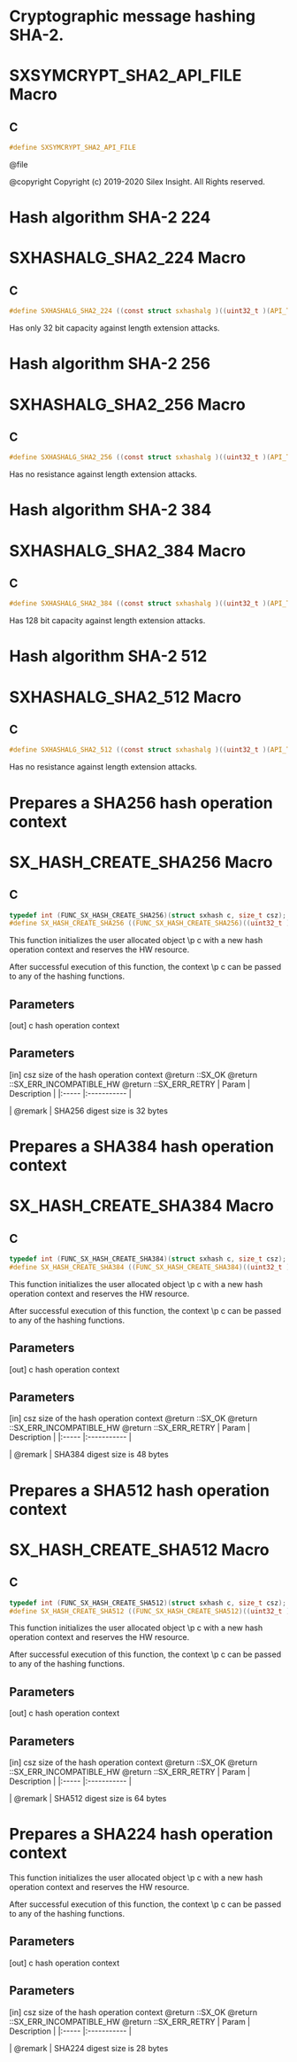 
# Cryptographic message hashing SHA-2.


# SXSYMCRYPT_SHA2_API_FILE Macro

## C

```c
#define SXSYMCRYPT_SHA2_API_FILE

```

 @file

 @copyright Copyright (c) 2019-2020 Silex Insight. All Rights reserved.


# Hash algorithm SHA-2 224


# SXHASHALG_SHA2_224 Macro

## C

```c
#define SXHASHALG_SHA2_224 ((const struct sxhashalg )((uint32_t )(API_TABLE_BASE_ADDRESS + ATO_SXHASHALG_SHA2_224)))

```

 Has only 32 bit capacity against length extension attacks.

# Hash algorithm SHA-2 256


# SXHASHALG_SHA2_256 Macro

## C

```c
#define SXHASHALG_SHA2_256 ((const struct sxhashalg )((uint32_t )(API_TABLE_BASE_ADDRESS + ATO_SXHASHALG_SHA2_256)))

```

 Has no resistance against length extension attacks.

# Hash algorithm SHA-2 384


# SXHASHALG_SHA2_384 Macro

## C

```c
#define SXHASHALG_SHA2_384 ((const struct sxhashalg )((uint32_t )(API_TABLE_BASE_ADDRESS + ATO_SXHASHALG_SHA2_384)))

```

 Has 128 bit capacity against length extension attacks.

# Hash algorithm SHA-2 512


# SXHASHALG_SHA2_512 Macro

## C

```c
#define SXHASHALG_SHA2_512 ((const struct sxhashalg )((uint32_t )(API_TABLE_BASE_ADDRESS + ATO_SXHASHALG_SHA2_512)))

```

 Has no resistance against length extension attacks.

# Prepares a SHA256 hash operation context


# SX_HASH_CREATE_SHA256 Macro

## C

```c
typedef int (FUNC_SX_HASH_CREATE_SHA256)(struct sxhash c, size_t csz);
#define SX_HASH_CREATE_SHA256 ((FUNC_SX_HASH_CREATE_SHA256)((uint32_t )(API_TABLE_BASE_ADDRESS + ATO_SX_HASH_CREATE_SHA256)))

```

 This function initializes the user allocated object \p c with a new hash
 operation context and reserves the HW resource.

 After successful execution of this function, the context \p c can be passed
 to any of the hashing functions.

## Parameters

 [out] c hash operation context 

## Parameters

 [in] csz size of the hash operation context  @return ::SX_OK  @return ::SX_ERR_INCOMPATIBLE_HW  @return ::SX_ERR_RETRY  | Param | Description |
|:----- |:----------- |

| @remark | SHA256 digest size is 32 bytes 


# Prepares a SHA384 hash operation context


# SX_HASH_CREATE_SHA384 Macro

## C

```c
typedef int (FUNC_SX_HASH_CREATE_SHA384)(struct sxhash c, size_t csz);
#define SX_HASH_CREATE_SHA384 ((FUNC_SX_HASH_CREATE_SHA384)((uint32_t )(API_TABLE_BASE_ADDRESS + ATO_SX_HASH_CREATE_SHA384)))

```

 This function initializes the user allocated object \p c with a new hash
 operation context and reserves the HW resource.

 After successful execution of this function, the context \p c can be passed
 to any of the hashing functions.

## Parameters

 [out] c hash operation context 

## Parameters

 [in] csz size of the hash operation context  @return ::SX_OK  @return ::SX_ERR_INCOMPATIBLE_HW  @return ::SX_ERR_RETRY  | Param | Description |
|:----- |:----------- |

| @remark | SHA384 digest size is 48 bytes 


# Prepares a SHA512 hash operation context


# SX_HASH_CREATE_SHA512 Macro

## C

```c
typedef int (FUNC_SX_HASH_CREATE_SHA512)(struct sxhash c, size_t csz);
#define SX_HASH_CREATE_SHA512 ((FUNC_SX_HASH_CREATE_SHA512)((uint32_t )(API_TABLE_BASE_ADDRESS + ATO_SX_HASH_CREATE_SHA512)))

```

 This function initializes the user allocated object \p c with a new hash
 operation context and reserves the HW resource.

 After successful execution of this function, the context \p c can be passed
 to any of the hashing
 functions.

## Parameters

 [out] c hash operation context 

## Parameters

 [in] csz size of the hash operation context  @return ::SX_OK  @return ::SX_ERR_INCOMPATIBLE_HW  @return ::SX_ERR_RETRY  | Param | Description |
|:----- |:----------- |

| @remark | SHA512 digest size is 64 bytes 


# Prepares a SHA224 hash operation context


 This function initializes the user allocated object \p c with a new hash
 operation context and reserves the HW resource.

 After successful execution of this function, the context \p c can be passed
 to any of the hashing functions.

## Parameters

 [out] c hash operation context 

## Parameters

 [in] csz size of the hash operation context  @return ::SX_OK  @return ::SX_ERR_INCOMPATIBLE_HW  @return ::SX_ERR_RETRY  | Param | Description |
|:----- |:----------- |

| @remark | SHA224 digest size is 28 bytes 

